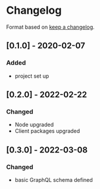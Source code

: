 # Changelog

Format based on [keep a changelog](https://keepachangelog.com/en/1.0.0/).

## [0.1.0] - 2020-02-07

### Added

- project set up


## [0.2.0] - 2022-02-22

### Changed

- Node upgraded
- Client packages upgraded

## [0.3.0] - 2022-03-08

### Changed

- basic GraphQL schema defined
